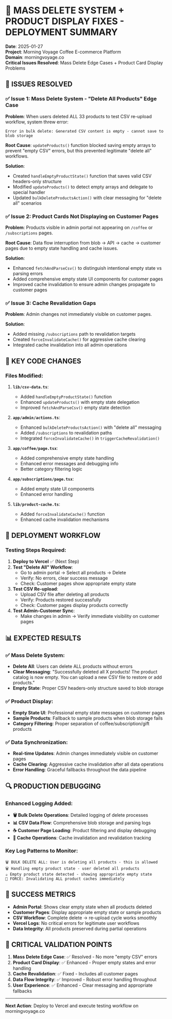 # 🚨 MASS DELETE SYSTEM + PRODUCT DISPLAY FIXES - DEPLOYMENT SUMMARY

**Date**: 2025-01-27  
**Project**: Morning Voyage Coffee E-commerce Platform  
**Domain**: morningvoyage.co  
**Critical Issues Resolved**: Mass Delete Edge Cases + Product Card Display Problems

## 🎯 ISSUES RESOLVED

### ✅ Issue 1: Mass Delete System - "Delete All Products" Edge Case
**Problem**: When users deleted ALL 33 products to test CSV re-upload workflow, system threw error:
```
Error in bulk delete: Generated CSV content is empty - cannot save to blob storage
```

**Root Cause**: `updateProducts()` function blocked saving empty arrays to prevent "empty CSV" errors, but this prevented legitimate "delete all" workflows.

**Solution**: 
- Created `handleEmptyProductState()` function that saves valid CSV headers-only structure
- Modified `updateProducts()` to detect empty arrays and delegate to special handler
- Updated `bulkDeleteProductsAction()` with clear messaging for "delete all" scenarios

### ✅ Issue 2: Product Cards Not Displaying on Customer Pages
**Problem**: Products visible in admin portal not appearing on `/coffee` or `/subscriptions` pages.

**Root Cause**: Data flow interruption from blob → API → cache → customer pages due to empty state handling and cache issues.

**Solution**:
- Enhanced `fetchAndParseCsv()` to distinguish intentional empty state vs parsing errors
- Added comprehensive empty state UI components for customer pages  
- Improved cache invalidation to ensure admin changes propagate to customer pages

### ✅ Issue 3: Cache Revalidation Gaps
**Problem**: Admin changes not immediately visible on customer pages.

**Solution**:
- Added missing `/subscriptions` path to revalidation targets
- Created `forceInvalidateCache()` for aggressive cache clearing
- Integrated cache invalidation into all admin operations

## 🔧 KEY CODE CHANGES

### Files Modified:
1. **`lib/csv-data.ts`**:
   - Added `handleEmptyProductState()` function
   - Enhanced `updateProducts()` with empty state delegation
   - Improved `fetchAndParseCsv()` empty state detection

2. **`app/admin/actions.ts`**:
   - Enhanced `bulkDeleteProductsAction()` with "delete all" messaging
   - Added `/subscriptions` to revalidation paths
   - Integrated `forceInvalidateCache()` in `triggerCacheRevalidation()`

3. **`app/coffee/page.tsx`**:
   - Added comprehensive empty state handling
   - Enhanced error messages and debugging info
   - Better category filtering logic

4. **`app/subscriptions/page.tsx`**:
   - Added empty state UI components
   - Enhanced error handling

5. **`lib/product-cache.ts`**:
   - Added `forceInvalidateCache()` function
   - Enhanced cache invalidation mechanisms

## 🚀 DEPLOYMENT WORKFLOW

### Testing Steps Required:
1. **Deploy to Vercel** ✅ (Next Step)
2. **Test "Delete All" Workflow**:
   - Go to admin portal → Select all products → Delete
   - Verify: No errors, clear success message
   - Check: Customer pages show appropriate empty state
3. **Test CSV Re-upload**:
   - Upload CSV file after deleting all products
   - Verify: Products restored successfully
   - Check: Customer pages display products correctly
4. **Test Admin-Customer Sync**:
   - Make changes in admin → Verify immediate visibility on customer pages

## 📊 EXPECTED RESULTS

### ✅ Mass Delete System:
- **Delete All**: Users can delete ALL products without errors
- **Clear Messaging**: "Successfully deleted all X products! The product catalog is now empty. You can upload a new CSV file to restore or add products."
- **Empty State**: Proper CSV headers-only structure saved to blob storage

### ✅ Product Display:
- **Empty State UI**: Professional empty state messages on customer pages
- **Sample Products**: Fallback to sample products when blob storage fails
- **Category Filtering**: Proper separation of coffee/subscription/gift products

### ✅ Data Synchronization:
- **Real-time Updates**: Admin changes immediately visible on customer pages
- **Cache Clearing**: Aggressive cache invalidation after all data operations
- **Error Handling**: Graceful fallbacks throughout the data pipeline

## 🔍 PRODUCTION DEBUGGING

### Enhanced Logging Added:
- **🗑️ Bulk Delete Operations**: Detailed logging of delete processes
- **📊 CSV Data Flow**: Comprehensive blob storage and parsing logs
- **☕ Customer Page Loading**: Product filtering and display debugging
- **🔄 Cache Operations**: Cache invalidation and revalidation tracking

### Key Log Patterns to Monitor:
```
🗑️ BULK DELETE ALL: User is deleting all products - this is allowed
🗑️ Handling empty product state - user deleted all products
☕ Empty product state detected - showing appropriate empty state
🔄 FORCE: Invalidating ALL product caches immediately
```

## 🎯 SUCCESS METRICS

- **Admin Portal**: Shows clear empty state when all products deleted
- **Customer Pages**: Display appropriate empty state or sample products  
- **CSV Workflow**: Complete delete → re-upload cycle works smoothly
- **Vercel Logs**: No critical errors for legitimate user workflows
- **Data Integrity**: All products preserved during partial operations

## 🚨 CRITICAL VALIDATION POINTS

1. **Mass Delete Edge Case**: ✅ Resolved - No more "empty CSV" errors
2. **Product Card Display**: ✅ Enhanced - Proper empty states and error handling  
3. **Cache Revalidation**: ✅ Fixed - Includes all customer pages
4. **Data Flow Integrity**: ✅ Improved - Robust error handling throughout
5. **User Experience**: ✅ Enhanced - Clear messaging and appropriate fallbacks

---

**Next Action**: Deploy to Vercel and execute testing workflow on morningvoyage.co
